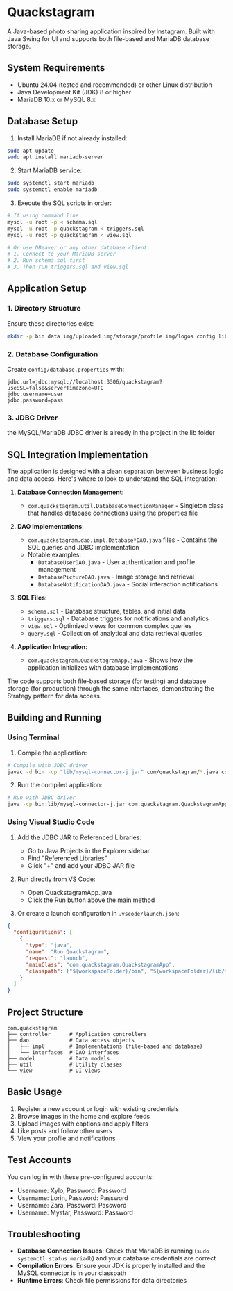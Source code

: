 # Quackstagram

A Java-based photo sharing application inspired by Instagram. Built with Java Swing for UI and supports both file-based and MariaDB database storage.

## System Requirements

- Ubuntu 24.04 (tested and recommended) or other Linux distribution
- Java Development Kit (JDK) 8 or higher
- MariaDB 10.x or MySQL 8.x

## Database Setup

1. Install MariaDB if not already installed:

```bash
sudo apt update
sudo apt install mariadb-server
```

2. Start MariaDB service:

```bash
sudo systemctl start mariadb
sudo systemctl enable mariadb
```

3. Execute the SQL scripts in order:

```bash
# If using command line
mysql -u root -p < schema.sql
mysql -u root -p quackstagram < triggers.sql
mysql -u root -p quackstagram < view.sql

# Or use DBeaver or any other database client
# 1. Connect to your MariaDB server
# 2. Run schema.sql first
# 3. Then run triggers.sql and view.sql
```

## Application Setup

### 1. Directory Structure

Ensure these directories exist:

```bash
mkdir -p bin data img/uploaded img/storage/profile img/logos config lib
```

### 2. Database Configuration

Create `config/database.properties` with:

```properties
jdbc.url=jdbc:mysql://localhost:3306/quackstagram?useSSL=false&serverTimezone=UTC
jdbc.username=user
jdbc.password=pass
```

### 3. JDBC Driver

the MySQL/MariaDB JDBC driver is already in the project in the lib folder

## SQL Integration Implementation

The application is designed with a clean separation between business logic and data access. Here's where to look to understand the SQL integration:

1. **Database Connection Management**:
   - `com.quackstagram.util.DatabaseConnectionManager` - Singleton class that handles database connections using the properties file

2. **DAO Implementations**:
   - `com.quackstagram.dao.impl.Database*DAO.java` files - Contains the SQL queries and JDBC implementation
   - Notable examples:
     - `DatabaseUserDAO.java` - User authentication and profile management
     - `DatabasePictureDAO.java` - Image storage and retrieval
     - `DatabaseNotificationDAO.java` - Social interaction notifications

3. **SQL Files**:
   - `schema.sql` - Database structure, tables, and initial data
   - `triggers.sql` - Database triggers for notifications and analytics
   - `view.sql` - Optimized views for common complex queries
   - `query.sql` - Collection of analytical and data retrieval queries

4. **Application Integration**:
   - `com.quackstagram.QuackstagramApp.java` - Shows how the application initializes with database implementations

The code supports both file-based storage (for testing) and database storage (for production) through the same interfaces, demonstrating the Strategy pattern for data access.

## Building and Running

### Using Terminal

1. Compile the application:

```bash
# Compile with JDBC driver
javac -d bin -cp "lib/mysql-connector-j.jar" com/quackstagram/*.java com/quackstagram/*/*.java com/quackstagram/*/*/*.java
```

2. Run the compiled application:

```bash
# Run with JDBC driver
java -cp bin:lib/mysql-connector-j.jar com.quackstagram.QuackstagramApp
```

### Using Visual Studio Code

1. Add the JDBC JAR to Referenced Libraries:
   - Go to Java Projects in the Explorer sidebar
   - Find "Referenced Libraries"
   - Click "+" and add your JDBC JAR file

2. Run directly from VS Code:
   - Open QuackstagramApp.java
   - Click the Run button above the main method

3. Or create a launch configuration in `.vscode/launch.json`:
```json
{
  "configurations": [
    {
      "type": "java",
      "name": "Run Quackstagram",
      "request": "launch",
      "mainClass": "com.quackstagram.QuackstagramApp",
      "classpath": ["${workspaceFolder}/bin", "${workspaceFolder}/lib/mysql-connector-j.jar"]
    }
  ]
}
```

## Project Structure

```
com.quackstagram
├── controller      # Application controllers
├── dao             # Data access objects 
│   ├── impl        # Implementations (file-based and database)
│   └── interfaces  # DAO interfaces
├── model           # Data models
├── util            # Utility classes
└── view            # UI views
```

## Basic Usage

1. Register a new account or login with existing credentials
2. Browse images in the home and explore feeds
3. Upload images with captions and apply filters
4. Like posts and follow other users
5. View your profile and notifications


## Test Accounts

You can log in with these pre-configured accounts:
- Username: Xylo, Password: Password
- Username: Lorin, Password: Password
- Username: Zara, Password: Password
- Username: Mystar, Password: Password

## Troubleshooting

- **Database Connection Issues**: Check that MariaDB is running (`sudo systemctl status mariadb`) and your database credentials are correct
- **Compilation Errors**: Ensure your JDK is properly installed and the MySQL connector is in your classpath
- **Runtime Errors**: Check file permissions for data directories